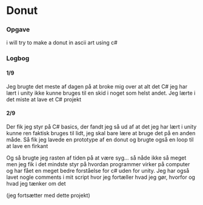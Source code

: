 # Donut

### Opgave
i will try to make a donut in ascii art using c#

### Logbog
#### 1/9
Jeg brugte det meste af dagen på at broke mig over at alt det C# jeg har lært i unity ikke
kunne bruges til en skid i noget som helst andet. Jeg lærte i det miste at lave et C# projekt

#### 2/9
Der fik jeg styr på C# basics, der fandt jeg så ud af at det jeg har lært i unity kunne ren
faktisk bruges til lidt, jeg skal bare lære at bruge det på en anden måde. Så fik jeg lavede
en prototype af en donut og brugte også en loop til at lave en firkant

Og så brugte jeg rasten af tiden på at være syg... så nåde ikke så meget men jeg fik i det mindste
styr på hvordan programmer virker på computer og har fået en meget bedre forståelse for c# uden for
unity. Jeg har også lavet nogle comments i mit script hvor jeg fortæller hvad jeg gør, hvorfor og
hvad jeg tænker om det

(jeg fortsætter med dette projekt)
